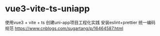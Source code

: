 # vue3-vite-ts-uniapp
使用vue3 + vite + ts 创建uni-app项目工程化实践
安装eslint+prettier 统一编码规范 https://www.cnblogs.com/sugartang/p/16464587.html

